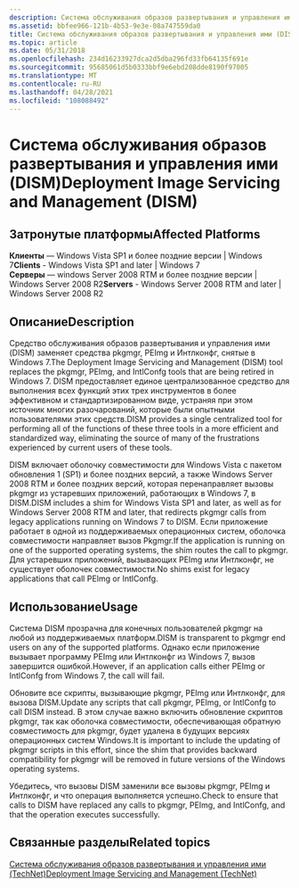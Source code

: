 ```yaml
---
description: Система обслуживания образов развертывания и управления ими (DISM)
ms.assetid: bbfee966-121b-4b53-9e3e-08a747559da0
title: Система обслуживания образов развертывания и управления ими (DISM)
ms.topic: article
ms.date: 05/31/2018
ms.openlocfilehash: 234d16233927dca2d5dba296fd33fb64135f691e
ms.sourcegitcommit: 95685061d5b0333bbf9e6ebd208dde8190f97005
ms.translationtype: MT
ms.contentlocale: ru-RU
ms.lasthandoff: 04/28/2021
ms.locfileid: "108088492"
---
```

# <a name="deployment-image-servicing-and-management-dism"></a><span data-ttu-id="a991d-103">Система обслуживания образов развертывания и управления ими (DISM)</span><span class="sxs-lookup"><span data-stu-id="a991d-103">Deployment Image Servicing and Management (DISM)</span></span>

## <a name="affected-platforms"></a><span data-ttu-id="a991d-104">Затронутые платформы</span><span class="sxs-lookup"><span data-stu-id="a991d-104">Affected Platforms</span></span>

<span data-ttu-id="a991d-105">**Клиенты** — Windows Vista SP1 и более поздние версии \| Windows 7</span><span class="sxs-lookup"><span data-stu-id="a991d-105">**Clients** - Windows Vista SP1 and later \| Windows 7</span></span>  
<span data-ttu-id="a991d-106">**Серверы** — windows Server 2008 RTM и более поздние версии \| Windows Server 2008 R2</span><span class="sxs-lookup"><span data-stu-id="a991d-106">**Servers** - Windows Server 2008 RTM and later \| Windows Server 2008 R2</span></span>  


## <a name="description"></a><span data-ttu-id="a991d-107">Описание</span><span class="sxs-lookup"><span data-stu-id="a991d-107">Description</span></span>

<span data-ttu-id="a991d-108">Средство обслуживания образов развертывания и управления ими (DISM) заменяет средства pkgmgr, PEImg и Интлконфг, снятые в Windows 7.</span><span class="sxs-lookup"><span data-stu-id="a991d-108">The Deployment Image Servicing and Management (DISM) tool replaces the pkgmgr, PEImg, and IntlConfg tools that are being retired in Windows 7.</span></span> <span data-ttu-id="a991d-109">DISM предоставляет единое централизованное средство для выполнения всех функций этих трех инструментов в более эффективном и стандартизированном виде, устраняя при этом источник многих разочарований, которые были опытными пользователями этих средств.</span><span class="sxs-lookup"><span data-stu-id="a991d-109">DISM provides a single centralized tool for performing all of the functions of these three tools in a more efficient and standardized way, eliminating the source of many of the frustrations experienced by current users of these tools.</span></span>

<span data-ttu-id="a991d-110">DISM включает оболочку совместимости для Windows Vista с пакетом обновления 1 (SP1) и более поздних версий, а также Windows Server 2008 RTM и более поздних версий, которая перенаправляет вызовы pkgmgr из устаревших приложений, работающих в Windows 7, в DISM.</span><span class="sxs-lookup"><span data-stu-id="a991d-110">DISM includes a shim for Windows Vista SP1 and later, as well as for Windows Server 2008 RTM and later, that redirects pkgmgr calls from legacy applications running on Windows 7 to DISM.</span></span> <span data-ttu-id="a991d-111">Если приложение работает в одной из поддерживаемых операционных систем, оболочка совместимости направляет вызов Pkgmgr.</span><span class="sxs-lookup"><span data-stu-id="a991d-111">If the application is running on one of the supported operating systems, the shim routes the call to pkgmgr.</span></span> <span data-ttu-id="a991d-112">Для устаревших приложений, вызывающих PEImg или Интлконфг, не существует оболочек совместимости.</span><span class="sxs-lookup"><span data-stu-id="a991d-112">No shims exist for legacy applications that call PEImg or IntlConfg.</span></span>

## <a name="usage"></a><span data-ttu-id="a991d-113">Использование</span><span class="sxs-lookup"><span data-stu-id="a991d-113">Usage</span></span>

<span data-ttu-id="a991d-114">Система DISM прозрачна для конечных пользователей pkgmgr на любой из поддерживаемых платформ.</span><span class="sxs-lookup"><span data-stu-id="a991d-114">DISM is transparent to pkgmgr end users on any of the supported platforms.</span></span> <span data-ttu-id="a991d-115">Однако если приложение вызывает программу PEImg или Интлконфг из Windows 7, вызов завершится ошибкой.</span><span class="sxs-lookup"><span data-stu-id="a991d-115">However, if an application calls either PEImg or IntlConfg from Windows 7, the call will fail.</span></span>

<span data-ttu-id="a991d-116">Обновите все скрипты, вызывающие pkgmgr, PEImg или Интлконфг, для вызова DISM.</span><span class="sxs-lookup"><span data-stu-id="a991d-116">Update any scripts that call pkgmgr, PEImg, or IntlConfg to call DISM instead.</span></span> <span data-ttu-id="a991d-117">В этом случае важно включить обновление скриптов pkgmgr, так как оболочка совместимости, обеспечивающая обратную совместимость для pkgmgr, будет удалена в будущих версиях операционных систем Windows.</span><span class="sxs-lookup"><span data-stu-id="a991d-117">It is important to include the updating of pkgmgr scripts in this effort, since the shim that provides backward compatibility for pkgmgr will be removed in future versions of the Windows operating systems.</span></span>

<span data-ttu-id="a991d-118">Убедитесь, что вызовы DISM заменили все вызовы pkgmgr, PEImg и Интлконфг, и что операция выполняется успешно.</span><span class="sxs-lookup"><span data-stu-id="a991d-118">Check to ensure that calls to DISM have replaced any calls to pkgmgr, PEImg, and IntlConfg, and that the operation executes successfully.</span></span>

## <a name="related-topics"></a><span data-ttu-id="a991d-119">Связанные разделы</span><span class="sxs-lookup"><span data-stu-id="a991d-119">Related topics</span></span>

<dl> <dt>

<span data-ttu-id="a991d-120">[Система обслуживания образов развертывания и управления ими (TechNet)](/previous-versions/windows/it-pro/windows-7/dd744256(v=ws.10))</span><span class="sxs-lookup"><span data-stu-id="a991d-120">[Deployment Image Servicing and Management (TechNet)](/previous-versions/windows/it-pro/windows-7/dd744256(v=ws.10))</span></span>
</dt> </dl>

 

 
